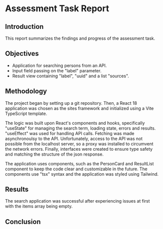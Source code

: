 # Assessment Task Report

## Introduction

This report summarizes the findings and progress of the assessment task.

## Objectives

- Application for searching persons from an API.
- Input field passing on the "label" parameter.
- Result view containing "label", "uuid" and  a list "sources".

## Methodology

The project began by setting up a git repository. Then, a React 18 application was chosen as the sites framework and initialized using a Vite TypeScript template.

The logic was built upon React's components and hooks, specifically "useState" for managing the search term, loading state, errors and results. "useEffect" was used for handling API calls. Fetching was made asynchronoulsy to the API. Unfortunately, access to the API was not possible from the localhost server, so a proxy was installed to circumvent the network errors. Finally, interfaces  were created to ensure type safety and matching the structure of the json response.

The application uses components, such as the PersonCard and ResultList component to keep the code clear and customizable in the future. The components use "tsx" syntax and the application was styled using Tailwind.

## Results

The search application was successful after experiencing issues at first with the items array being empty.

## Conclusion


